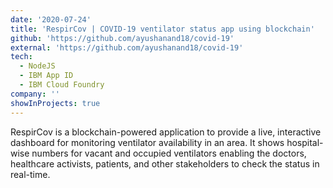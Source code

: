 ```yaml
---
date: '2020-07-24'
title: 'RespirCov | COVID-19 ventilator status app using blockchain'
github: 'https://github.com/ayushanand18/covid-19'
external: 'https://github.com/ayushanand18/covid-19'
tech:
  - NodeJS
  - IBM App ID
  - IBM Cloud Foundry
company: ''
showInProjects: true
---
```


RespirCov is a blockchain-powered application to provide a live, interactive dashboard for monitoring ventilator availability in an area. It shows hospital-wise numbers for vacant and occupied ventilators enabling the doctors, healthcare activists, patients, and other stakeholders to check the status in real-time.
